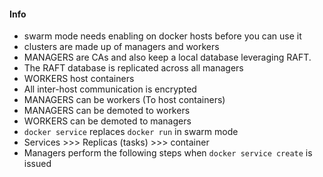 #### Info
* swarm mode needs enabling on docker hosts before you can use it
* clusters are made up of managers and workers
* MANAGERS are CAs and also keep a local database leveraging RAFT.
* The RAFT database is replicated across all managers
* WORKERS host containers
* All inter-host communication is encrypted
* MANAGERS can be workers (To host containers)
* MANAGERS can be demoted to workers
* WORKERS can be demoted to managers
* ```docker service``` replaces ```docker run``` in swarm mode
* Services >>> Replicas (tasks) >>> container
* Managers perform the following steps when ```docker service create``` is issued